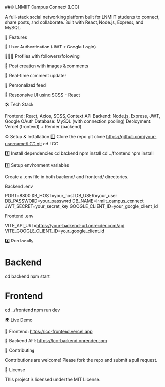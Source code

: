 ##🌐 LNMIIT Campus Connect (LCC)

A full-stack social networking platform built for LNMIIT students to connect, share posts, and collaborate.
Built with React, Node.js, Express, and MySQL.

🚀 Features

🔐 User Authentication (JWT + Google Login)

🧑‍🤝‍🧑 Profiles with followers/following

📝 Post creation with images & comments

💬 Real-time comment updates

📰 Personalized feed

🌈 Responsive UI using SCSS + React

🛠️ Tech Stack

Frontend: React, Axios, SCSS, Context API
Backend: Node.js, Express, JWT, Google OAuth
Database: MySQL (with connection pooling)
Deployment: Vercel (frontend) + Render (backend)

⚙️ Setup & Installation
1️⃣ Clone the repo
git clone https://github.com/your-username/LCC.git
cd LCC

2️⃣ Install dependencies
cd backend
npm install
cd ../frontend
npm install

3️⃣ Setup environment variables

Create a .env file in both backend/ and frontend/ directories.

Backend .env

PORT=8800
DB_HOST=your_host
DB_USER=your_user
DB_PASSWORD=your_password
DB_NAME=lnmiit_campus_connect
JWT_SECRET=your_secret_key
GOOGLE_CLIENT_ID=your_google_client_id


Frontend .env

VITE_API_URL=https://your-backend-url.onrender.com/api
VITE_GOOGLE_CLIENT_ID=your_google_client_id

4️⃣ Run locally
# Backend
cd backend
npm start

# Frontend
cd ../frontend
npm run dev

🌍 Live Demo

🔗 Frontend: https://lcc-frontend.vercel.app

🔗 Backend API: https://lcc-backend.onrender.com

🤝 Contributing

Contributions are welcome!
Please fork the repo and submit a pull request.

📄 License

This project is licensed under the MIT License.

